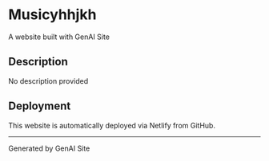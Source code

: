 # Musicyhhjkh

A website built with GenAI Site

## Description
No description provided

## Deployment
This website is automatically deployed via Netlify from GitHub.

---
Generated by GenAI Site
